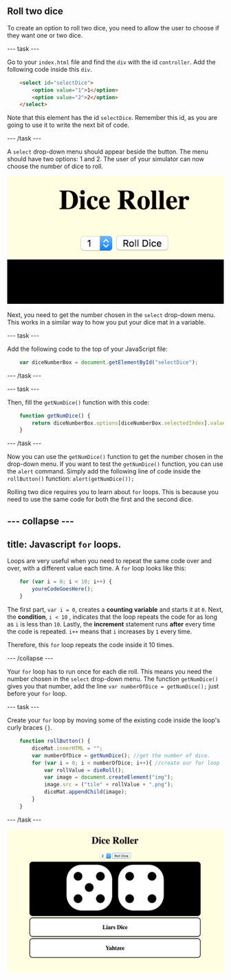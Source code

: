 ## Roll two dice

To create an option to roll two dice, you need to allow the user to choose if they want one or two dice. 

--- task ---

Go to your `index.html` file and find the `div` with the id `controller`. Add the following code inside this `div`.

```html
    <select id="selectDice">
        <option value="1">1</option>
        <option value="2">2</option>
    </select>
```

Note that this element has the id `selectDice`. Remember this id, as you are going to use it to write the next bit of code.

--- /task ---

A `select` drop-down menu should appear beside the button. The menu should have two options: 1 and 2. The user of your simulator can now choose the number of dice to roll.

![Image of the select box next to the button](images/selectBox.png)

Next, you need to get the number chosen in the `select` drop-down menu. This works in a similar way to how you put your dice mat in a variable. 

--- task ---

Add the following code to the top of your JavaScript file:

```javascript
    var diceNumberBox = document.getElementById("selectDice");
```

--- /task ---

--- task ---

Then, fill the `getNumDice()` function with this code:

```javascript
    function getNumDice() {
        return diceNumberBox.options[diceNumberBox.selectedIndex].value;
    }
```

--- /task ---

Now you can use the `getNumDice()` function to get the number chosen in the drop-down menu. If you want to test the `getNumDice()` function, you can use the `alert` command. Simply add the following line of code inside the `rollButton()` function: `alert(getNumDice());`

Rolling two dice requires you to learn about `for` loops. This is because you need to use the same code for both the first and the second dice.

--- collapse ---
---
title: Javascript `for` loops.
---

Loops are very useful when you need to repeat the same code over and over, with a different value each time. A `for` loop looks like this:

```javascript
    for (var i = 0; i < 10; i++) {
        youreCodeGoesHere();
    }
```

The first part, `var i = 0`, creates a **counting variable** and starts it at `0`. Next, the **condition**, `i < 10`  , indicates that the loop repeats the code for as long as `i` is less than `10`. Lastly, the **increment** statement runs **after** every time the code is repeated. `i++` means that `i` increases by `1` every time.

Therefore, this `for` loop repeats the code inside it 10 times.

--- /collapse ---

Your `for` loop has to run once for each die roll. This means you need the number chosen in the `select` drop-down menu. The function `getNumDice()` gives you that number, add the line `var numberOfDice = getNumDice();` just before your `for` loop.

--- task ---

Create your `for` loop by moving some of the existing code inside the loop's curly braces `{}`.

```javascript
    function rollButton() {
        diceMat.innerHTML = "";
        var numberOfDice = getNumDice(); //get the number of dice.
        for (var i = 0; i < numberOfDice; i++){ //create our for loop
            var rollValue = dieRoll();
            var image = document.createElement("img");
            image.src = ("tile" + rollValue + ".png");
            diceMat.appendChild(image);
        }
    }
```

--- /task ---

![Image of the project at the end of this step](images/step4Image.png)
